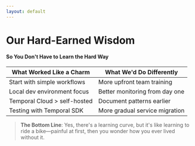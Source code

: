 ```yaml
---
layout: default
---
```


# Our Hard-Earned Wisdom

#### So You Don't Have to Learn the Hard Way

| **What Worked Like a Charm** | **What We'd Do Differently** |
|---|---|
| Start with simple workflows | More upfront team training |
| Local dev environment focus | Better monitoring from day one |
| Temporal Cloud > self-hosted | Document patterns earlier |
| Testing with Temporal SDK | More gradual service migration |

> **The Bottom Line**: Yes, there's a learning curve, but it's like learning to ride a bike—painful at first, then you wonder how you ever lived without it.

<!--
**Speaker Notes - Our Hard-Earned Wisdom:**

- Start with humility: "After two years of working with Temporal in production, we've learned a lot - some of it the hard way. Let me share what worked well and what we'd do differently if starting over."

- What worked well - detailed explanations:
  * "Starting with simple workflows: We began with a single, simple payment flow before tackling more complex patterns. This let us build expertise incrementally."
  * "Example: Our first workflow had just three sequential activities. Once we got that working reliably, we added parallel execution, child workflows, and compensation patterns."
  * "Local dev environment focus: Setting up Temporal to run locally in development was crucial. It let developers test workflows on their laptops without needing the full infrastructure."
  * "We built docker-compose configs that spin up Temporal Server, PostgreSQL, and our worker processes in seconds, making the developer experience seamless."
  * "Temporal Cloud > self-hosted: We initially tried self-hosting Temporal Server, but maintaining it was a distraction. Switching to Temporal Cloud was absolutely worth the cost."
  * "The reliability, automated upgrades, and built-in monitoring saved us at least 20 hours of DevOps work per week."
  * "Testing with Temporal SDK: The Ruby SDK includes test helpers that let us simulate workflow execution and write comprehensive test suites."
  * "Our test coverage is now over 90%, and we can verify compensation logic works correctly in failure scenarios."

- What we'd do differently - lessons learned:
  * "More upfront team training: We underestimated the paradigm shift from traditional background jobs to durable workflows. More upfront training would have accelerated adoption."
  * "Anecdote: One developer spent three days debugging a workflow that wasn't working, only to discover they'd forgotten to register an activity type - something basic training would have caught immediately."
  * "Better monitoring from day one: We didn't set up proper alerts and dashboards until after our first production incident. Monitoring should be part of the initial implementation."
  * "Now we track metrics like workflow completion rates, activity error rates, and execution times, with alerts for any anomalies."
  * "Document patterns earlier: We reinvented several patterns that are common in Temporal workflows before realizing they were already solved problems."
  * "For example, we built our own saga implementation before discovering Temporal's built-in compensation tracking."
  * "More gradual service migration: We tried to move too many payment flows to Temporal simultaneously, which caused integration challenges. A more incremental approach would have been smoother."
  * "Our recommendation: Migrate one service or flow at a time, with dual-writing to both old and new systems initially."

- End with practical advice: "The big takeaway is that Temporal is absolutely worth the investment, but don't underestimate the learning curve. It's a fundamentally different way of thinking about distributed processing that takes time to master."

- Personal reflection: "For me personally, the most satisfying moment was when we had our first server crash after implementing Temporal. In the old system, this would have triggered a weekend of recovery work. With Temporal, everything just picked up where it left off when the server restarted - zero data loss, zero manual intervention."

- Time target: 2 minutes - balance of technical detail and practical advice
-->
